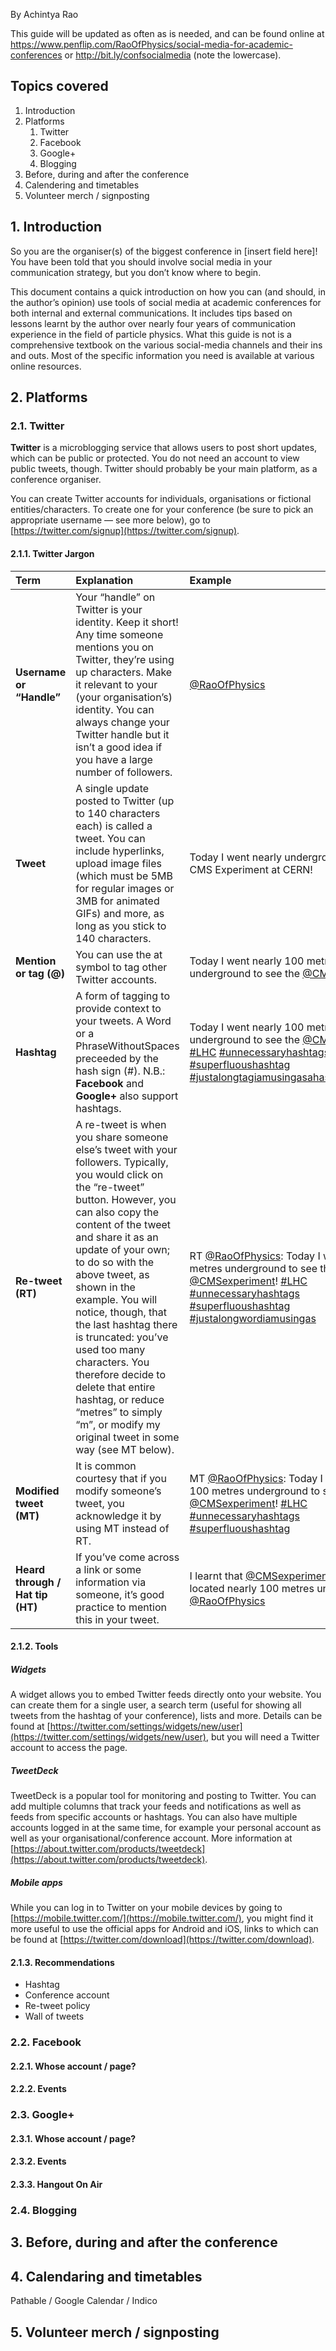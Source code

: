 By Achintya Rao

This guide will be updated as often as is needed, and can be found online at
https://www.penflip.com/RaoOfPhysics/social-media-for-academic-conferences or http://bit.ly/confsocialmedia (note the lowercase).

## Topics covered
1. Introduction
1. Platforms
    1. Twitter
    1. Facebook
    1. Google+
    1. Blogging
1. Before, during and after the conference
1. Calendering and timetables
1. Volunteer merch / signposting

## 1. Introduction

So you are the organiser(s) of the biggest conference in [insert field here]! You have been told that you should involve social media in your communication strategy, but you don’t know where to begin.

This document contains a quick introduction on how you can (and should, in the author’s opinion) use tools of social media at academic conferences for both internal and external communications. It includes tips based on lessons learnt by the author over nearly four years of communication experience in the field of particle physics. What this guide is not is a comprehensive textbook on the various social-media channels and their ins and outs. Most of the specific information you need is available at various online resources.

## 2. Platforms

### 2.1. Twitter

**Twitter** is a microblogging service that allows users to post short updates, which can be public or protected. You do not need an account to view public tweets, though. Twitter should probably be your main platform, as a conference organiser.

You can create Twitter accounts for individuals, organisations or fictional entities/characters. To create one for your conference (be sure to pick an appropriate username &mdash; see more below), go to [https://twitter.com/signup](https://twitter.com/signup).

#### 2.1.1. Twitter Jargon

Term | Explanation | Example
:---|:---|:---
**Username or “Handle”** | Your “handle” on Twitter is your identity. Keep it short! Any time someone mentions you on Twitter, they’re using up characters. Make it relevant to your (your organisation’s) identity. You can always change your Twitter handle but it isn’t a good idea if you have a large number of followers. | [@RaoOfPhysics](https://twitter.com/RaoOfPhysics)
**Tweet** | A single update posted to Twitter (up to 140 characters each) is called a tweet. You can include hyperlinks, upload image files (which must be 5MB for regular images or 3MB for animated GIFs) and more, as long as you stick to 140 characters. | Today I went nearly underground to see the CMS Experiment at CERN!
**Mention or tag (@)** | You can use the at symbol to tag other Twitter accounts. | Today I went nearly 100 metres underground to see the [@CMSexperiment](https://twitter.com/CMSexperiment)!
**Hashtag** | A form of tagging to provide context to your tweets. A Word or a PhraseWithoutSpaces preceeded by the hash sign (#). N.B.: **Facebook** and  **Google+** also support hashtags. | Today I went nearly 100 metres underground to see the [@CMSexperiment](https://twitter.com/CMSexperiment)! [#LHC](https://twitter.com/search?f=realtime&q=%23LHC) [#unnecessaryhashtags](https://twitter.com/search?f=realtime&q=%23unnecessaryhashtag) [#superfluoushashtag](https://twitter.com/search?f=realtime&q=%23superfluoushashtag) [#justalongtagiamusingasahashtagforreasons](https://twitter.com/search?f=realtime&q=%23justalongtagiamusingasahashtagforreasons)
**Re-tweet (RT)** | A re-tweet is when you share someone else’s tweet with your followers. Typically, you would click on the “re-tweet” button. However, you can also copy the content of the tweet and share it as an update of your own; to do so with the above tweet, as shown in the example. You will notice, though, that the last hashtag there is truncated: you’ve used too many characters. You therefore decide to delete that entire hashtag, or reduce “metres” to simply “m”, or modify my original tweet in some way (see MT below). | RT [@RaoOfPhysics](https://twitter.com/RaoOfPhysics): Today I went nearly 100 metres underground to see the [@CMSexperiment](https://twitter.com/CMSexperiment)! [#LHC](https://twitter.com/search?f=realtime&q=%23LHC) [#unnecessaryhashtags](https://twitter.com/search?f=realtime&q=%23unnecessaryhashtag) [#superfluoushashtag](https://twitter.com/search?f=realtime&q=%23superfluoushashtag) [#justalongwordiamusingas](https://twitter.com/search?f=realtime&q=%23jjustalongwordiamusingas)
**Modified tweet (MT)** | It is common courtesy that if you modify someone’s tweet, you acknowledge it by using MT instead of RT. | MT [@RaoOfPhysics](https://twitter.com/RaoOfPhysics): Today I went nearly 100 metres underground to see the [@CMSexperiment](https://twitter.com/CMSexperiment)! [#LHC](https://twitter.com/search?f=realtime&q=%23LHC) [#unnecessaryhashtags](https://twitter.com/search?f=realtime&q=%23unnecessaryhashtag) [#superfluoushashtag](https://twitter.com/search?f=realtime&q=%23superfluoushashtag)
**Heard through / Hat tip (HT)** | If you’ve come across a link or some information via someone, it’s good practice to mention this in your tweet. | I learnt that [@CMSexperiment](http://twitter.com/CMSexperiment) at [@CERN](https://twitter.com/CERN) is located nearly 100 metres underground! HT [@RaoOfPhysics](https://twitter.com/RaoOfPhysics)

#### 2.1.2. Tools
##### Widgets

A widget allows you to embed Twitter feeds directly onto your website. You can create them for a single user, a search term (useful for showing all tweets from the hashtag of your conference), lists and more. Details can be found at [https://twitter.com/settings/widgets/new/user](https://twitter.com/settings/widgets/new/user), but you will need a Twitter account to access the page.

##### TweetDeck

TweetDeck is a popular tool for monitoring and posting to Twitter. You can add multiple columns that track your feeds and notifications as well as feeds from specific accounts or hashtags. You can also have multiple accounts logged in at the same time, for example your personal account as well as your organisational/conference account. More information at [https://about.twitter.com/products/tweetdeck](https://about.twitter.com/products/tweetdeck).

##### Mobile apps

While you can log in to Twitter on your mobile devices by going to [https://mobile.twitter.com/](https://mobile.twitter.com/), you might find it more useful to use the official apps for Android and iOS, links to which can be found at [https://twitter.com/download](https://twitter.com/download).

#### 2.1.3. Recommendations

* Hashtag
* Conference account
* Re-tweet policy
* Wall of tweets

### 2.2. Facebook

#### 2.2.1. Whose account / page?

#### 2.2.2. Events

### 2.3. Google+

#### 2.3.1. Whose account / page?

#### 2.3.2. Events

#### 2.3.3. Hangout On Air

### 2.4. Blogging

## 3. Before, during and after the conference

## 4. Calendaring and timetables

Pathable / Google Calendar / Indico

## 5. Volunteer merch / signposting
